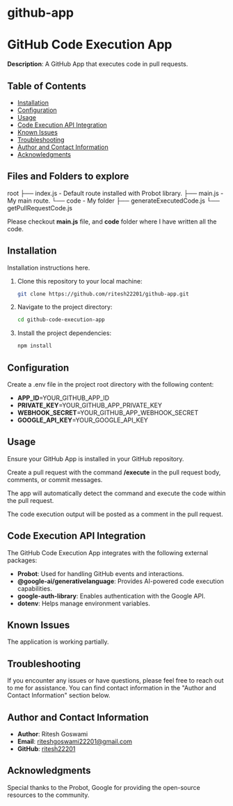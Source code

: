 # github-app

# GitHub Code Execution App

**Description**: A GitHub App that executes code in pull requests.

## Table of Contents

- [Installation](#installation)
- [Configuration](#configuration)
- [Usage](#usage)
- [Code Execution API Integration](#code-execution-api-integration)
- [Known Issues](#known-issues)
- [Troubleshooting](#troubleshooting)
- [Author and Contact Information](#author-and-contact-information)
- [Acknowledgments](#acknowledgments)


## Files and Folders to explore

root
├── index.js - Default route installed with Probot library.
├── main.js - My main route.
└── code - My folder
    ├── generateExecutedCode.js
    └── getPullRequestCode.js

Please checkout __main.js__ file, and __code__ folder where I have written all the code.

## Installation

Installation instructions here.

1. Clone this repository to your local machine:

   ```bash
   git clone https://github.com/ritesh22201/github-app.git
   ```

2. Navigate to the project directory:
   
   ```bash
   cd github-code-execution-app
   ```

3. Install the project dependencies:
   
   ```bash
   npm install
   ```

## Configuration

Create a .env file in the project root directory with the following content:

- **APP_ID**=YOUR_GITHUB_APP_ID
- **PRIVATE_KEY**=YOUR_GITHUB_APP_PRIVATE_KEY
- **WEBHOOK_SECRET**=YOUR_GITHUB_APP_WEBHOOK_SECRET
- **GOOGLE_API_KEY**=YOUR_GOOGLE_API_KEY


## Usage

Ensure your GitHub App is installed in your GitHub repository.

Create a pull request with the command __/execute__ in the pull request body, comments, or commit messages.

The app will automatically detect the command and execute the code within the pull request.

The code execution output will be posted as a comment in the pull request.


## Code Execution API Integration

The GitHub Code Execution App integrates with the following external packages:

- **Probot**: Used for handling GitHub events and interactions.
- **@google-ai/generativelanguage**: Provides AI-powered code execution capabilities.
- **google-auth-library**: Enables authentication with the Google API.
- **dotenv**: Helps manage environment variables.

## Known Issues

The application is working partially.

## Troubleshooting

If you encounter any issues or have questions, please feel free to reach out to me for assistance. You can find contact information in the "Author and Contact Information" section below.

## Author and Contact Information

- **Author**: Ritesh Goswami
- **Email**: riteshgoswami22201@gmail.com
- **GitHub**: [ritesh22201](https://github.com/ritesh22201)

## Acknowledgments

Special thanks to the Probot, Google for providing the open-source resources to the community.
